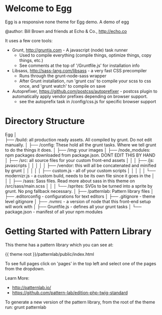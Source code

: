 # Welcome to Egg

Egg is a responsive none theme for Egg demo. A demo of egg

@author: Bill Brown and friends at Echo & Co., http://echo.co

It uses a few core tools:

* Grunt, http://gruntjs.com - A javascript (node) task runner
    * Used to compile everything (compile things, optimize things, copy things, etc.)
    * See comments at the top of '/Gruntfile.js' for installation info
* Libsass, http://sass-lang.com/libsass - a very fast CSS precompiler
    * Runs through the grunt-node-sass wrapper
    * After Grunt installation, run 'grunt css' to compile your scss to css once, and 'grunt watch' to compile on save
* Autoprefixer, https://github.com/postcss/autoprefixer - postcss plugin to automatically apply vendor prefixes depending on browser support.
    * see the autoprefix task in /config/css.js for specific browser support


# Directory Structure

  Egg
    │  
    ├── /build: all production ready assets. All compiled by grunt. Do not edit manually.
    │
    ├── /config: These hold all the grunt tasks. Where we tell grunt to do the things it does.
    │
    ├── /img: your images
    │
    ├── /node_modules: npm packages downloaded from package.json. DONT EDIT THIS BY HAND
    │
    ├── /src: all source files for your custom front-end assets
    │   │
    │   ├── /js: javascripts
    │   │   │
    │   │   ├── /vendor: this will all be concatenated and minified by grunt
    │   │   │
    │   │   ├── custom.js - all of your custom scripts
    │   │   │
    │   │   └── modernizr.js - a custom build, needs to be its own file since it goes in the <head>
    │   │
    │   ├── /sass: Sass files. Read more about sass in this theme on /src/sass/main.scss
    │   │
    │   └── /sprites: SVGs to be turned into a sprite by grunt. No png fallback necessary.
    │
    ├── /patternlab: Pattern library files
    │
    ├── .editorconfig - configurations for text editors
    │
    ├── .gitignore - theme level gitignore
    │
    ├── .nvmrc - a version of node that this front-end setup will work with
    │
    ├── Gruntfile.js - defines all your grunt tasks
    │
    └── package.json - manifest of all your npm modules



# Getting Started with Pattern Library

This theme has a pattern library which you can see at:

{{ theme root }}/patternlab/public/index.html

To see full pages click on 'pages' in the top left and select one of the pages from the dropdown.

Learn More:
* http://patternlab.io/
* https://github.com/pattern-lab/edition-php-twig-standard

To generate a new version of the pattern library, from the root of the theme run: grunt patternlab



